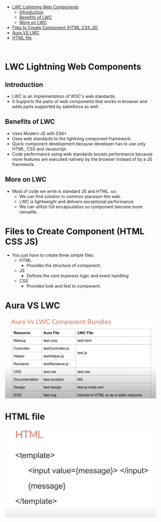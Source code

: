 <div id="top-of-page"></div>


- [LWC Lightning Web Components](#lwc-lightning-web-components)
  - [Introduction](#introduction)
  - [Benefits of LWC](#benefits-of-lwc)
  - [More on LWC](#more-on-lwc)
- [Files to Create Component (HTML CSS JS)](#files-to-create-component-html-css-js)
- [Aura VS LWC](#aura-vs-lwc)
- [HTML file](#html-file)


<br />


# LWC Lightning Web Components
## Introduction
- LWC is an implementation of W3C's web standards.
- It Supports the parts of web components that works in browser and adds parts supported by salesforce as well

## Benefits of LWC
- Uses Modern JS with ES6+
- Uses web standards to the lightning component framework.
- Quick component development because developer has to use only HTML, CSS and Javascript.
- Code performance using web standards boosts performance because more features are executed natively by the browser instead of by a JS framework.

## More on LWC
- Most of code we write is standard JS and HTML. so:
  - We can find solution in common placeson the web.
  - LWC is lightweight and delivers exceptional performance.
  - We can utilize full encapsulation so component become more versatile.
  
# Files to Create Component (HTML CSS JS)
- You just have to create three simple files:
  - HTML
    - Provides the structure of component.
  - JS
    - Defines the core business logic and event handling
  - CSS
    - Provides look and feel to component.

# Aura VS LWC 

<img src="SFAssets/images/AuraVsLWC.jpg" width="500"/></br>

# HTML file

<img src="SFAssets/images/HTMLfile.jpg" width="500"/></br>

